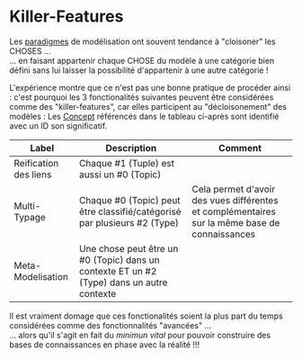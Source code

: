 
Killer-Features
==

Les <a href="https://github.com/iPlumb3r/KeQuarks/tree/master/Paradigms">paradigmes</a> de modélisation ont souvent tendance à "cloisoner" les CHOSES ...   
... en faisant appartenir chaque CHOSE du modèle à une catégorie bien défini sans lui laisser la possibilité d'appartenir à une autre catégorie !

L'expérience montre que ce n'est pas une bonne pratique de procéder ainsi : c'est pourquoi les 3 fonctionalités suivantes peuvent être considérées comme des "killer-features", car elles participent au "décloisonement" des modèles :
Les <a href="https://github.com/iPlumb3r/KeQuarks/tree/master/Concepts">Concept</a> référencés dans le tableau ci-après sont identifié avec un ID son significatif.

<table>
    <thead>
        <tr>
            <th>Label</th>
            <th>Description</th>
            <th>Comment</th>
        </tr>
    </thead>
    <tbody>
        <tr>
            <td>Reification des liens</td>
            <td>Chaque #1 (Tuple) est aussi un #0 (Topic)</td>
            <td></td>
        </tr>
        <tr>
            <td>Multi-Typage</td>
            <td>Chaque #0 (Topic) peut être classifié/catégorisé par plusieurs #2 (Type)</td>
            <td>Cela permet d'avoir des vues différentes et complémentaires sur la même base de connaissances</td>
        </tr>
        <tr>
            <td>Meta-Modelisation</td>
            <td>Une chose peut être un  #0 (Topic) dans un contexte ET un #2 (Type) dans un autre contexte</td>
            <td></td>
        </tr>
    </tbody>
</table>

Il est vraiment domage que ces fonctionalités soient la plus part du temps considérées comme des fonctionnalités "avancées" ...   
... alors qu'il s'agit en fait du _minimun vital_ pour pouvoir construire des bases de connaissances en phase avec la réalité !!!


